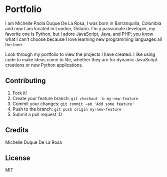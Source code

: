 # Portfolio

I am Michelle Paola Duque De La Rosa, I was born in Barranquilla, Colombia and now I am located in London, Ontario. I'm a passionate developer, my favorite one is Python, but I adore JavaScript, Java, and PHP; you know what I can't choose because I love learning new programming languages all the time.

Look through my portfolio to view the projects I have created. I like using code to make ideas come to life, whether they are for dynamic JavaScript creations or new Python applications. 

## Contributing

1. Fork it!
2. Create your feature branch: `git checkout -b my-new-feature`
3. Commit your changes: `git commit -am 'Add some feature'`
4. Push to the branch: `git push origin my-new-feature`
5. Submit a pull request :D

## Credits

Michelle Duque De La Rosa

## License

MIT
